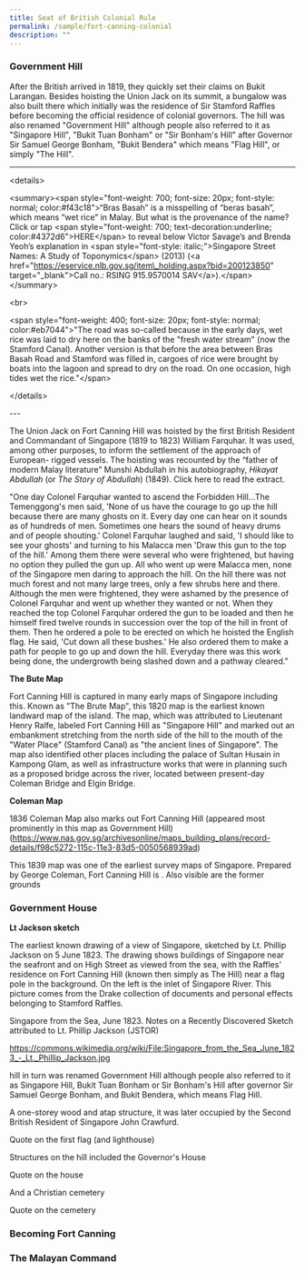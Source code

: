 ```yaml
---
title: Seat of British Colonial Rule
permalink: /sample/fort-canning-colonial
description: ""
---
```

### **Government Hill**

After the British arrived in 1819, they quickly set their claims on Bukit Larangan. Besides hoisting the Union Jack on its summit, a bungalow was also built there which initially was the residence of Sir Stamford Raffles before becoming the official residence of colonial governors. The hill was also renamed "Government Hill" although people also referred to it as "Singapore Hill", "Bukit Tuan Bonham" or "Sir Bonham's Hill" after Governor Sir Samuel George Bonham, "Bukit Bendera" which means "Flag Hill", or simply "The Hill".

---

<details\>

<summary\><span style\="font-weight: 700; font-size: 20px; font-style: normal; color:#f43c18"\>“Bras Basah” is a misspelling of “beras basah”, which means “wet rice” in Malay. But what is the provenance of the name? Click or tap <span style\="font-weight: 700; text-decoration:underline; color:#4372d6"\>HERE</span\> to reveal below Victor Savage’s and Brenda Yeoh’s explanation in <span style\="font-style: italic;"\>Singapore Street Names: A Study of Toponymics</span\> (2013) (<a href\="https://eservice.nlb.gov.sg/item\_holding.aspx?bid=200123850" target\="\_blank"\>Call no.: RSING 915.9570014 SAV</a\>).</span\></summary\>

<br\>  

<span style\="font-weight: 400; font-size: 20px; font-style: normal; color:#eb7044"\>"The road was so-called because in the early days, wet rice was laid to dry here on the banks of the "fresh water stream" (now the Stamford Canal). Another version is that before the area between Bras Basah Road and Stamford was filled in, cargoes of rice were brought by boats into the lagoon and spread to dry on the road. On one occasion, high tides wet the rice."</span\>

</details\>

\---

The Union Jack on Fort Canning Hill was hoisted by the first British Resident and Commandant of Singapore (1819 to 1823) William Farquhar. It was used, among other purposes, to inform the settlement of the approach of European- rigged vessels. The hoisting was recounted by the “father of modern Malay literature” Munshi Abdullah in his autobiography, *Hikayat Abdullah* (or *The Story of Abdullah*) (1849). Click here to read the extract.

"One day Colonel Farquhar wanted to ascend the Forbidden Hill...The Temenggong's men said, 'None of us have the courage to go up the hill because there are many ghosts on it. Every day one can hear on it sounds as of hundreds of men. Sometimes one hears the sound of heavy drums and of people shouting.' Colonel Farquhar laughed and said, 'I should like to see your ghosts' and turning to his Malacca men 'Draw this gun to the top of the hill.' Among them there were several who were frightened, but having no option they pulled the gun up. All who went up were Malacca men, none of the Singapore men daring to approach the hill. On the hill there was not much forest and not many large trees, only a few shrubs here and there. Although the men were frightened, they were ashamed by the presence of Colonel Farquhar and went up whether they wanted or not. When they reached the top Colonel Farquhar ordered the gun to be loaded and then he himself fired twelve rounds in succession over the top of the hill in front of them. Then he ordered a pole to be erected on which he hoisted the English flag. He said, 'Cut down all these bushes.' He also ordered them to make a path for people to go up and down the hill. Everyday there was this work being done, the undergrowth being slashed down and a pathway cleared."

**The Bute Map**

Fort Canning Hill is captured in many early maps of Singapore including this. Known as "The Brute Map", this 1820 map is the earliest known landward map of the island. The map, which was attributed to Lieutenant Henry Ralfe, labeled Fort Canning Hill as "Singapore Hill" and marked out an embankment stretching from the north side of the hill to the mouth of the "Water Place" (Stamford Canal) as "the ancient lines of Singapore". The map also identified other places including the palace of Sultan Husain in Kampong Glam, as well as infrastructure works that were in planning such as a proposed bridge across the river, located between present-day Coleman Bridge and Elgin Bridge.

**Coleman Map**

1836 Coleman Map also marks out Fort Canning Hill (appeared most prominently in this map as Government Hill) (https://www.nas.gov.sg/archivesonline/maps_building_plans/record-details/f98c5272-115c-11e3-83d5-0050568939ad)

This 1839 map was one of the earliest survey maps of Singapore. Prepared by George Coleman, Fort Canning Hill is . Also visible are the former grounds

### **Government House**

**Lt Jackson sketch**

The earliest known drawing of a view of Singapore, sketched by Lt. Phillip Jackson on 5 June 1823. The drawing shows buildings of Singapore near the seafront and on High Street as viewed from the sea, with the Raffles' residence on Fort Canning Hill (known then simply as The Hill) near a flag pole in the background. On the left is the inlet of Singapore River. This picture comes from the Drake collection of documents and personal effects belonging to Stamford Raffles.

Singapore from the Sea, June 1823. Notes on a Recently Discovered Sketch attributed to Lt. Phillip Jackson (JSTOR)

https://commons.wikimedia.org/wiki/File:Singapore_from_the_Sea_June_1823_-_Lt._Phillip_Jackson.jpg 

hill in turn was renamed Government Hill although people also referred to it as Singapore Hill, Bukit Tuan Bonham or Sir Bonham's Hill after governor Sir Samuel George Bonham, and Bukit Bendera, which means Flag Hill.

A one-storey wood and atap structure, it was later occupied by the Second British Resident of Singapore John Crawfurd.

Quote on the first flag (and lighthouse)

Structures on the hill included the Governor's House

Quote on the house  

And a Christian cemetery

Quote on the cemetery

### **Becoming Fort Canning**

### **The Malayan Command**